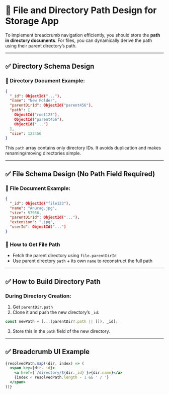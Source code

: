 # 📁 File and Directory Path Design for Storage App

To implement breadcrumb navigation efficiently, you should store the **path in directory documents**. For files, you can dynamically derive the path using their parent directory’s path.

---

## ✅ Directory Schema Design

### 🔷 Directory Document Example:

```json
{
  "_id": ObjectId("..."),
  "name": "New Folder",
  "parentDirId": ObjectId("parent456"),
  "path": [
    ObjectId("root123"),
    ObjectId("parent456"),
    ObjectId("...")
  ],
  "size": 123456
}
```

This `path` array contains only directory IDs. It avoids duplication and makes renaming/moving directories simple.

---

## ✅ File Schema Design (No Path Field Required)

### 🔷 File Document Example:

```json
{
  "_id": ObjectId("file123"),
  "name": "Anurag.jpg",
  "size": 57956,
  "parentDirId": ObjectId("..."),
  "extension": ".jpg",
  "userId": ObjectId("...")
}
```

### 🧠 How to Get File Path

* Fetch the parent directory using `file.parentDirId`
* Use parent directory `path` + its own `name` to reconstruct the full path

---

## ✅ How to Build Directory Path

### During Directory Creation:

1. Get `parentDir.path`
2. Clone it and push the new directory’s `_id`:

```js
const newPath = [...(parentDir?.path || []), _id];
```

3. Store this in the `path` field of the new directory.

---

## ✅ Breadcrumb UI Example

```jsx
{resolvedPath.map((dir, index) => (
  <span key={dir._id}>
    <a href={`/directory/${dir._id}`}>{dir.name}</a>
    {index < resolvedPath.length - 1 && ' / '}
  </span>
))}
```